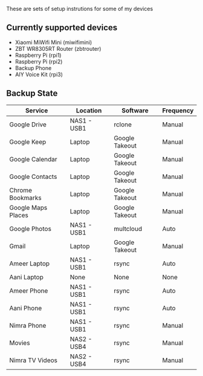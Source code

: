 These are sets of setup instrutions for some of my devices

## Currently supported devices
* Xiaomi MiWifi Mini (miwifimini)
* ZBT WR8305RT Router (zbtrouter)
* Raspberry Pi (rpi1)
* Raspberry Pi (rpi2)
* Backup Phone
* AIY Voice Kit (rpi3)

## Backup State
| Service | Location | Software | Frequency |
|---------|----------|----------|-----------|
| Google Drive | NAS1 - USB1 | rclone | Manual |
| Google Keep | Laptop | Google Takeout | Manual |
| Google Calendar | Laptop | Google Takeout | Manual |
| Google Contacts | Laptop | Google Takeout | Manual |
| Chrome Bookmarks | Laptop | Google Takeout | Manual |
| Google Maps Places | Laptop | Google Takeout | Manual |
| Google Photos | NAS1 - USB1 | multcloud | Auto |
| Gmail | Laptop | Google Takeout | Manual |
| Ameer Laptop | NAS1 - USB1 | rsync | Auto |
| Aani Laptop | None | None | None |
| Ameer Phone | NAS1 - USB1 | rsync | Auto |
| Aani Phone | NAS1 - USB1 | rsync | Auto |
| Nimra Phone | NAS1 - USB1 | rsync | Manual |
| Movies | NAS2 - USB4 | rsync | Manual |
| Nimra TV Videos | NAS2 - USB4 | rsync | Manual |

